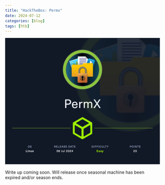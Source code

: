```yaml
---
title: "HackTheBox: Permx"
date: 2024-07-12
categories: [blog]
tags: [htb]
---
```


![Hack The Box - PermX Machine Card](/assets/img/PermX.png "Hack The Box - PermX box card")

<p>Write up coming soon. Will release once seasonal machine has been expired and/or season ends.</p>

